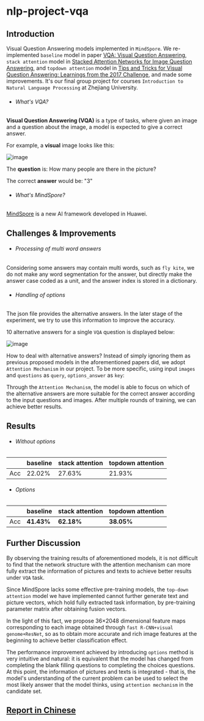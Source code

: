# nlp-project-vqa

## Introduction

Visual Question Answering models implemented in `MindSpore`. We re-implemented `baseline` model in paper [VQA: Visual Question Answering](), `stack attention` model in [Stacked Attention Networks for Image Question Answering](), and `topdown attention` model in [Tips and Tricks for Visual Question Answering:
Learnings from the 2017 Challenge](), and made some improvements. It's our final group project for courses `Introduction to Natural Language Processing` at Zhejiang University.

- ###### What's VQA?

**Visual Question Answering (VQA)** is a type of tasks, where given an image and a question about the image, a model is expected to give a correct answer.

For example, a **visual** image looks like this:

![image](https://user-images.githubusercontent.com/58615742/202229329-e7a48b56-1d70-41bb-b460-40450a692ef4.png)

The **question** is: How many people are there in the picture?

The correct **answer** would be: "3"

- ###### What's MindSpore?

[MindSpore](mindspore.cn) is a new AI framework developed in Huawei.

## Challenges & Improvements

- ###### Processing of multi word answers

Considering some answers may contain multi words, such as `fly kite`, we do not make any word segmentation for the answer, but directly make the answer case coded as a unit, and the answer index is stored in a dictionary.

- ###### Handling of options

The json file provides the alternative answers. In the later stage of the experiment, we try to use this information to improve the accuracy.

10 alternative answers for a single `VQA` question is displayed below:


![image](https://user-images.githubusercontent.com/58615742/202229781-3bbc2e80-a3c7-434e-850f-bb65ef1d2d9b.png)

How to deal with alternative answers? Instead of simply ignoring them as previous proposed models in the aforementioned papers did, we adopt `Attention Mechanism` in our project. To be more specific, using input `images` and `questions` as `query`, `options_answer` as `key`:



Through the `Attention Mechanism`, the model is able to focus on which of the alternative answers are more suitable for the correct answer according to the input questions and images. After multiple rounds of training, we can achieve better results.

## Results

- ###### Without options

|      | baseline | stack attention | topdown attention |
| ---- | -------- | --------------- | ----------------- |
| Acc  | 22.02%   | 27.63%          | 21.93%            |

- ###### Options

|      | baseline   | stack attention | topdown attention |
| ---- | ---------- | --------------- | ----------------- |
| Acc  | **41.43%** | **62.18%**      | **38.05%**        |

## Further Discussion

By observing the training results of aforementioned models, it is not difficult to find that the network structure with the attention mechanism can more fully extract the information of pictures and texts to achieve better results under `VQA` task.

Since MindSpore lacks some effective pre-training models, the `top-down attention` model we have implemented cannot further generate text and picture vectors, which hold fully extracted task information, by pre-training parameter matrix after obtaining fusion vectors.

In the light of this fact, we propose 36$\times$2048 dimensional feature maps corresponding to each image obtained through `fast R-CNN+visual genome+ResNet`, so as to obtain more accurate and rich image features at the beginning to achieve better classification effect.

The performance improvement achieved by introducing `options` method is very intuitive and natural: it is equivalent that the model has changed from completing the blank filling questions to completing the choices questions. At this point, the information of pictures and texts is integrated - that is, the model's understanding of the current problem can be used to select the most likely answer that the model thinks, using `attention mechanism` in the candidate set. 

## [Report in Chinese](https://github.com/HoffYoung/nlp-project-vqa/blob/main/report.pdf)
